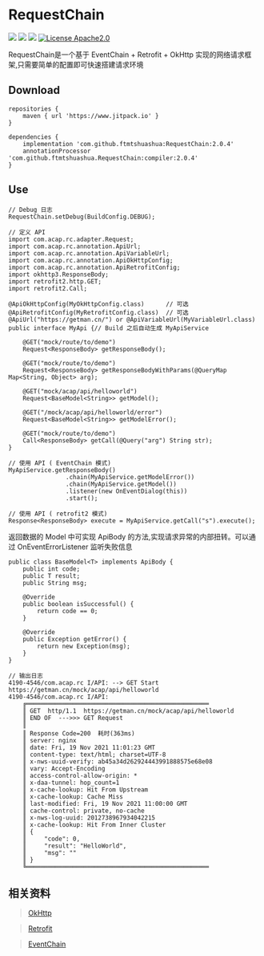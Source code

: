 RequestChain
=====
[![](https://jitpack.io/v/ftmtshuashua/RequestChain.svg)](https://jitpack.io/#ftmtshuashua/RequestChain)
[![](https://img.shields.io/badge/android-5.0%2B-blue)]()
[![](https://img.shields.io/badge/jdk-1.8%2B-blue)]()
[![License Apache2.0](http://img.shields.io/badge/license-Apache2.0-brightgreen.svg?style=flat)](http://www.apache.org/licenses/LICENSE-2.0.html)

RequestChain是一个基于 EventChain + Retrofit + OkHttp 实现的网络请求框架,只需要简单的配置即可快速搭建请求环境

Download
-------

```
repositories {
    maven { url 'https://www.jitpack.io' }
}

dependencies {
    implementation 'com.github.ftmtshuashua:RequestChain:2.0.4'
    annotationProcessor 'com.github.ftmtshuashua.RequestChain:compiler:2.0.4'
}
```

Use
--------

```
// Debug 日志
RequestChain.setDebug(BuildConfig.DEBUG);
```

```
// 定义 API
import com.acap.rc.adapter.Request;
import com.acap.rc.annotation.ApiUrl;
import com.acap.rc.annotation.ApiVariableUrl;
import com.acap.rc.annotation.ApiOkHttpConfig;
import com.acap.rc.annotation.ApiRetrofitConfig;
import okhttp3.ResponseBody;
import retrofit2.http.GET;
import retrofit2.Call;

@ApiOkHttpConfig(MyOkHttpConfig.class)      // 可选
@ApiRetrofitConfig(MyRetrofitConfig.class)  // 可选
@ApiUrl("https://getman.cn/") or @ApiVariableUrl(MyVariableUrl.class)
public interface MyApi {// Build 之后自动生成 MyApiService

    @GET("mock/route/to/demo")
    Request<ResponseBody> getResponseBody();
    
    @GET("mock/route/to/demo")
    Request<ResponseBody> getResponseBodyWithParams(@QueryMap Map<String, Object> arg);
    
    @GET("mock/acap/api/helloworld")
    Request<BaseModel<String>> getModel();
    
    @GET("/mock/acap/api/helloworld/error")
    Request<BaseModel<String>> getModelError();
    
    @GET("mock/route/to/demo")
    Call<ResponseBody> getCall(@Query("arg") String str);
}
```

```
// 使用 API ( EventChain 模式)
MyApiService.getResponseBody()
                .chain(MyApiService.getModelError())
                .chain(MyApiService.getModel())
                .listener(new OnEventDialog(this))
                .start();

// 使用 API ( retrofit2 模式)
Response<ResponseBody> execute = MyApiService.getCall("s").execute();
```

返回数据的 Model 中可实现 ApiBody 的方法,实现请求异常的内部扭转。可以通过 OnEventErrorListener 监听失败信息

```
public class BaseModel<T> implements ApiBody {
    public int code;
    public T result;
    public String msg;

    @Override
    public boolean isSuccessful() {
        return code == 0;
    }

    @Override
    public Exception getError() {
        return new Exception(msg);
    }
}

```

```
// 输出日志
4190-4546/com.acap.rc I/API: --> GET Start https://getman.cn/mock/acap/api/helloworld
4190-4546/com.acap.rc I/API:  
    ╔═══════════════════════════════════════════════════
    ║ GET  http/1.1  https://getman.cn/mock/acap/api/helloworld
    ║ END OF  --->>> GET Request
    ║ 
    ║ Response Code=200  耗时(363ms)
    ║ server: nginx
    ║ date: Fri, 19 Nov 2021 11:01:23 GMT
    ║ content-type: text/html; charset=UTF-8
    ║ x-nws-uuid-verify: ab45a34d262924443991888575e68e08
    ║ vary: Accept-Encoding
    ║ access-control-allow-origin: *
    ║ x-daa-tunnel: hop_count=1
    ║ x-cache-lookup: Hit From Upstream
    ║ x-cache-lookup: Cache Miss
    ║ last-modified: Fri, 19 Nov 2021 11:00:00 GMT
    ║ cache-control: private, no-cache
    ║ x-nws-log-uuid: 2012738967934042215
    ║ x-cache-lookup: Hit From Inner Cluster
    ║ {
    ║     "code": 0,
    ║     "result": "HelloWorld",
    ║     "msg": ""
    ║ }
    ╚═══════════════════════════════════════════════════
```

相关资料
--------
> [OkHttp](https://github.com/square/okhttp)

> [Retrofit](https://github.com/square/retrofit)

> [EventChain](https://github.com/ftmtshuashua/EventChain)